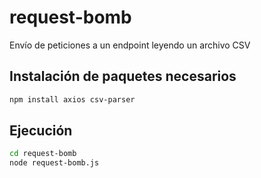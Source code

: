 # request-bomb

Envío de peticiones a un endpoint leyendo un archivo CSV

## Instalación de paquetes necesarios
```sh
npm install axios csv-parser
```

## Ejecución
```sh
cd request-bomb
node request-bomb.js
```
